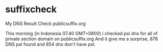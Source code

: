 # suffixcheck
My DNS Result Check publicsuffix.org

This morning (in Indonesia 07.40 GMT+0800) i checked psl dns for all of private section domain on publicsuffix.org
And it give me a surprise, 878 DNS psl found and 854 dns don't have psl.
